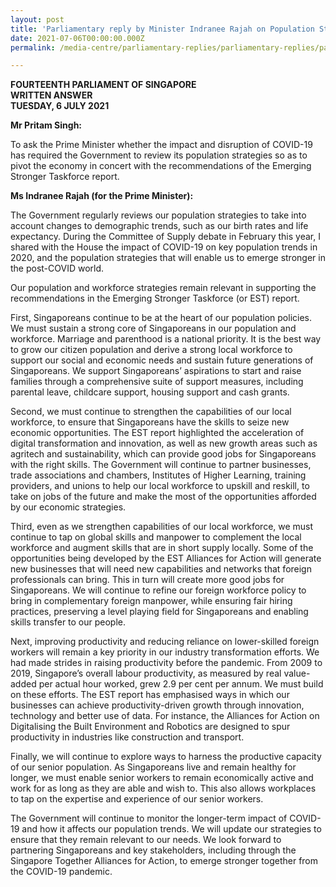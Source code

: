 ```yaml
---
layout: post
title: 'Parliamentary reply by Minister Indranee Rajah on Population Strategies and Emerging Stronger Taskforce Report'
date: 2021-07-06T00:00:00.000Z
permalink: /media-centre/parliamentary-replies/parliamentary-replies/parliamentary-reply-by-minister-indranee-rajah-on-population-strategies-and-emerging-stronger-taskforce-report/

---
```



**FOURTEENTH PARLIAMENT OF SINGAPORE**  
**WRITTEN ANSWER**  
**TUESDAY, 6 JULY 2021**

**Mr Pritam Singh:**

To ask the Prime Minister whether the impact and disruption of COVID-19 has required the Government to review its population strategies so as to pivot the economy in concert with the recommendations of the Emerging Stronger Taskforce report.

**Ms Indranee Rajah (for the Prime Minister):** 

The Government regularly reviews our population strategies to take into account changes to demographic trends, such as our birth rates and life expectancy. During the Committee of Supply debate in February this year, I shared with the House the impact of COVID-19 on key population trends in 2020, and the population strategies that will enable us to emerge stronger in the post-COVID world. 

Our population and workforce strategies remain relevant in supporting the recommendations in the Emerging Stronger Taskforce (or EST) report.

First, Singaporeans continue to be at the heart of our population policies. We must sustain a strong core of Singaporeans in our population and workforce. Marriage and parenthood is a national priority. It is the best way to grow our citizen population and derive a strong local workforce to support our social and economic needs and sustain future generations of Singaporeans. We support Singaporeans’ aspirations to start and raise families through a comprehensive suite of support measures, including parental leave, childcare support, housing support and cash grants.

Second, we must continue to strengthen the capabilities of our local workforce, to ensure that Singaporeans have the skills to seize new economic opportunities. The EST report highlighted the acceleration of digital transformation and innovation, as well as new growth areas such as agritech and sustainability, which can provide good jobs for Singaporeans with the right skills. The Government will continue to partner businesses, trade associations and chambers, Institutes of Higher Learning, training providers, and unions to help our local workforce to upskill and reskill, to take on jobs of the future and make the most of the opportunities afforded by our economic strategies.

Third, even as we strengthen capabilities of our local workforce, we must continue to tap on global skills and manpower to complement the local workforce and augment skills that are in short supply locally. Some of the opportunities being developed by the EST Alliances for Action will generate new businesses that will need new capabilities and networks that foreign professionals can bring. This in turn will create more good jobs for Singaporeans. We will continue to refine our foreign workforce policy to bring in complementary foreign manpower, while ensuring fair hiring practices, preserving a level playing field for Singaporeans and enabling skills transfer to our people. 

Next, improving productivity and reducing reliance on lower-skilled foreign workers will remain a key priority in our industry transformation efforts. We had made strides in raising productivity before the pandemic. From 2009 to 2019, Singapore’s overall labour productivity, as measured by real value-added per actual hour worked, grew 2.9 per cent per annum. We must build on these efforts. The EST report has emphasised ways in which our businesses can achieve productivity-driven growth through innovation, technology and better use of data. For instance, the Alliances for Action on Digitalising the Built Environment and Robotics are designed to spur productivity in industries like construction and transport. 

Finally, we will continue to explore ways to harness the productive capacity of our senior population. As Singaporeans live and remain healthy for longer, we must enable senior workers to remain economically active and work for as long as they are able and wish to. This also allows workplaces to tap on the expertise and experience of our senior workers.

The Government will continue to monitor the longer-term impact of COVID-19 and how it affects our population trends. We will update our strategies to ensure that they remain relevant to our needs. We look forward to partnering Singaporeans and key stakeholders, including through the Singapore Together Alliances for Action, to emerge stronger together from the COVID-19 pandemic.
